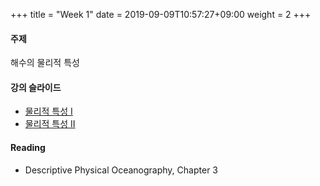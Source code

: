 +++
title = "Week 1"
date =  2019-09-09T10:57:27+09:00
weight = 2
+++

#### 주제

해수의 물리적 특성

#### 강의 슬라이드

+ [물리적 특성 I](https://yscec.yonsei.ac.kr/mod/lcms/download.php?id=1482099&fileid=484526)
+ [물리적 특성 II](https://yscec.yonsei.ac.kr/mod/lcms/download.php?id=1484676&fileid=484805)

#### Reading
+ Descriptive Physical Oceanography, Chapter 3
